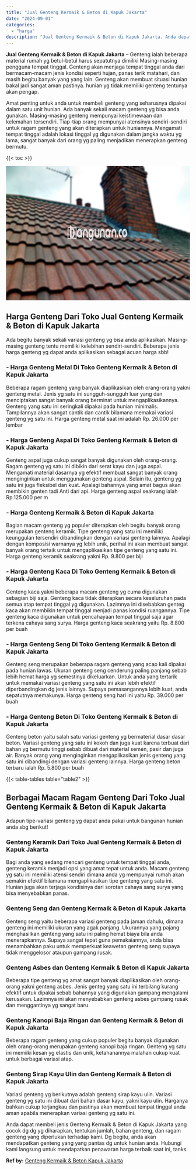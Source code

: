 ```yaml
---
title: "Jual Genteng Kermaik & Beton di Kapuk Jakarta"
date: "2024-09-01"
categories: 
  - "harga"
description: "Jual Genteng Kermaik & Beton di Kapuk Jakarta. Anda dapat membeli jenis Genteng Kermaik & Beton di Kapuk Jakarta yang cocok dg dg yg diharapkan, tentukan jum..."
---
```


**Jual Genteng Kermaik & Beton di Kapuk Jakarta** – Genteng ialah beberapa material rumah yg betul-betul harus sepatutnya dimiliki Masing-masing pengguna tempat tinggal. Genteng akan menjaga tempat tinggal anda dari bermacam-macam jenis kondisi seperti hujan, panas terik matahari, dan masih begitu banyak yang yang lain. Genteng akan membuat situasi hunian bakal jadi sangat aman pastinya. hunian yg tidak memiliki genteng tentunya akan pengap.

Amat penting untuk anda untuk membeli genteng yang seharusnya dipakai dalam satu unit hunian. Ada banyak sekali macam genteng yg bisa anda gunakan. Masing-masing genteng mempunyai keistimewaan dan kelemahan tersendiri. Tiap-tiap orang mempunyai atensinya sendiri-sendiri untuk ragam genteng yang akan diterapkan untuk huniannya. Mengamati tempat tinggal adalah lokasi tinggal yg digunakan dalam jangka waktu yg lama, sangat banyak dari orang yg paling menjadikan menerapkan genteng bermutu.

{{< toc >}}

![Jual Genteng Kermaik & Beton di Kapuk Jakarta](/images/genteng-minimalis-murah24.png)

## Harga Genteng Dari Toko Jual Genteng Kermaik & Beton di Kapuk Jakarta

Ada begitu banyak sekali variasi genteng yg bisa anda aplikasikan. Masing-masing genteng tentu memiliki kelebihan sendiri-sendiri. Beberapa jenis harga genteng yg dapat anda aplikasikan sebagai acuan harga sbb!

### \- Harga Genteng Metal Di Toko Genteng Kermaik & Beton di Kapuk Jakarta

Beberapa ragam genteng yang banyak diaplikasikan oleh orang-orang yakni genteng metal. Jenis yg satu ini sungguh-sungguh luar yang dan menciptakan sangat banyak orang berminat untuk mengaplikasikannya. Genteng yang satu ini seringkali dipakai pada hunian minimalis. Tampilannya akan sangat cantik dan cantik bilamana memakai variasi genteng yg satu ini. Harga genteng metal saat ini adalah Rp. 26.000 per lembar

### \- Harga Genteng Aspal Di Toko Genteng Kermaik & Beton di Kapuk Jakarta

Genteng aspal juga cukup sangat banyak digunakan oleh orang-orang. Ragam genteng yg satu ini dibikin dari serat kayu dan juga aspal. Mengamati material dasarnya yg efektif membuat sangat banyak orang menginginkan untuk menggunakan genteng aspal. Selain itu, genteng yg satu ini juga fleksibel dan kuat. Apalagi bahannya yang amat bagus akan membikin genten tadi Anti dari api. Harga genteng aspal seakrang ialah Rp.125.000 per m

### \- Harga Genteng Kermaik & Beton di Kapuk Jakarta

Bagian macam genteng yg populer diterapkan oleh begitu banyak orang merupakan genteng keramik. Tipe genteng yang satu ini memiliki keunggulan tersendiri dibandingkan dengan variasi genteng lainnya. Apalagi dengan komposisi warnanya yg lebih unik, perihal ini akan membuat sangat banyak orang tertaik untuk mengaplikasikan tipe genteng yang satu ini. Harga genteng keramik seakrang yakni Rp. 9.800 per biji

### \- Harga Genteng Kaca Di Toko Genteng Kermaik & Beton di Kapuk Jakarta

Genteng kaca yakni beberapa macam genteng yg cuma digunakan sebagian biji saja. Genteng kaca tidak diterapkan secara keseluruhan pada semua atap tempat tinggal yg digunakan. Lazimnya ini disebabkan genteg kaca akan membikin tempat tinggal menjadi panas kondisi ruangannya. Tipe genteng kaca digunakan untuk pencahayaan tempat tinggal saja agar terkena cahaya sang surya. Harga genteng kaca seakrang yaitu Rp. 8.800 per buah

### \- Harga Genteng Seng Di Toko Genteng Kermaik & Beton di Kapuk Jakarta

Genteng seng merupakan beberapa ragam genteng yang acap kali dipakai pada hunian lawas. Ukuran genteng seng cenderung paling panjang sebab lebih hemat harga yg semestinya dikeluarkan. Untuk anda yang tertarik untuk memakai variasi genteng yang satu ini akan lebih efektif diperbandingkan dg jenis lainnya. Supaya pemasangannya lebih kuat, anda sepatutnya memakunya. Harga genteng seng hari ini yaitu Rp. 39.000 per buah

### \- Harga Genteng Beton Di Toko Genteng Kermaik & Beton di Kapuk Jakarta

Genteng beton yaitu salah satu variasi genteng yg bermaterial dasar dasar beton. Variasi genteng yang satu ini kokoh dan juga kuat karena terbuat dari bahan yg bermutu tinggi sebab dibuat dari material semen, pasir dan juga air. Banyak orang yang menginginkan mengaplikasikan jenis genteng yang satu ini dibandingi dengan variasi genteng lainnya. Harga genteng beton terbaru ialah Rp. 5.800 per buah

{{< table-tables table="table2" >}}

## Berbagai Macam Ragam Genteng Dari Toko Jual Genteng Kermaik & Beton di Kapuk Jakarta

Adapun tipe-variasi genteng yg dapat anda pakai untuk bangunan hunian anda sbg berikut!

### Genteng Keramik Dari Toko Jual Genteng Kermaik & Beton di Kapuk Jakarta

Bagi anda yang sedang mencari genteng untuk tempat tinggal anda, genteng keramik menjadi opsi yang amat tepat untuk anda. Macam genteng yg satu ini memiliki atensi sendiri dimana anda yg mempunyai rumah akan semakin efektif bilamana mengaplikasikan tipe genteng yang satu ini. Hunian juga akan terjaga kondisinya dari sorotan cahaya sang surya yang bisa menyebabkan panas.

### Genteng Seng dan Genteng Kermaik & Beton di Kapuk Jakarta

Genteng seng yaitu beberapa variasi genteng pada jaman dahulu, dimana genteng ini memiliki ukuran yang agak panjang. Ukurannya yang pajang menghasilkan genteng yang satu ini paling hemat biaya bila anda menerapkannya. Supaya sangat tepat guna pemakaiannya, anda bisa menambahkan paku untuk memperkuat keawetan genteng seng supaya tidak menggelosor ataupun gampang rusak.

### Genteng Asbes dan Genteng Kermaik & Beton di Kapuk Jakarta

Beberapa tipe genteng yg amat sangat banyak diaplikasikan oleh orang-orang yakni genteng asbes. Jenis genteg yang satu ini terbilang kurang efektif untuk dipakai sebab bahannya yang digunakan gampang mengalami kerusakan. Lazimnya ini akan menyebabkan genteng asbes gampang rusak dan menggantinya yg sangat baru.

### Genteng Kanopi Baja Ringan dan Genteng Kermaik & Beton di Kapuk Jakarta

Beberapa ragam genteng yang cukup populer begitu banyak digunakan oleh orang-orang merupakan genteng kanopi baja ringan. Genteng yg satu ini memiiki kesan yg elastis dan unik, ketahanannya malahan cukup kuat untuk berbagai variasi atap.

### Genteng Sirap Kayu Ulin dan Genteng Kermaik & Beton di Kapuk Jakarta

Variasi genteng yg berikutnya adalah genteng sirap kayu ulin. Variasi genteng yg satu ini dibuat dari bahan dasar kayu, yakni kayu ulin. Harganya bahkan cukup terjangkau dan pastinya akan membuat tempat tinggal anda aman apabila menerapkan variasi genteng yg satu ini.

Anda dapat membeli jenis Genteng Kermaik & Beton di Kapuk Jakarta yang cocok dg dg yg diharapkan, tentukan jumlah, bahan genteng, dan ragam genteng yang diperlukan terhadap kami. Dg begitu, anda akan mendapatkan genteng yang yang pantas dg untuk hunian anda. Hubungi kami langsung untuk mendapatkan penawaran harga terbaik saat ini, tanks.

**Ref by:**  [Genteng Kermaik & Beton  Kapuk Jakarta](https://id.wikipedia.org/wiki/Genteng)
